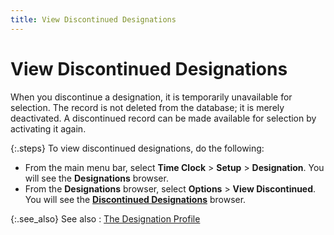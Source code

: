 ```yaml
---
title: View Discontinued Designations
---
```


# View Discontinued Designations


When you discontinue a designation, it is temporarily unavailable for  selection. The record is not deleted from the database; it is merely deactivated.  A discontinued record can be made available for selection by activating  it again.


{:.steps}
To view discontinued designations, do the  following:

- From the main  menu bar, select **Time Clock** >  **Setup** > **Designation**.  You will see the **Designations**  browser.
- From the **Designations** browser, select **Options**  > **View Discontinued**. You will  see the [**Discontinued 
 Designations**]({{site.tc_baseurl}}/employees/designations/discontinuing_a_designation.html) browser.



{:.see_also}
See also
: [The Designation  Profile]({{site.tc_baseurl}}/employees/designations/the_designation_profile.html)
